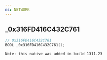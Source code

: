 ```yaml
---
ns: NETWORK
---
```

## _0x316FD416C432C761

```c
// 0x316FD416C432C761
BOOL _0x316FD416C432C761();
```

```
Note: this native was added in build 1311.23
```

